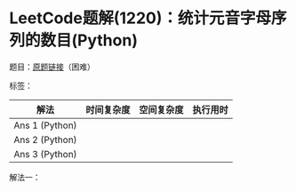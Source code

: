 # LeetCode题解(1220)：统计元音字母序列的数目(Python)

题目：[原题链接](https://leetcode-cn.com/problems/count-vowels-permutation/)（困难）

标签：

| 解法           | 时间复杂度 | 空间复杂度 | 执行用时 |
| -------------- | ---------- | ---------- | -------- |
| Ans 1 (Python) |            |            |          |
| Ans 2 (Python) |            |            |          |
| Ans 3 (Python) |            |            |          |

解法一：


